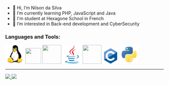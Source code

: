 - 👋 Hi, I’m Nilson da Silva 
- 🌱 I’m currently learning PHP, JavaScript and Java
- 🔭 I'm student at Hexagone School in French 
- 👀 I’m interested in Back-end development and CyberSecurity
<!---
Nilson360/Nilson360 is a ✨ special ✨ repository because its `README.md` (this file) appears on your GitHub profile.
You can click the Preview link to take a look at your changes.
--->
<!--- Langages and tools--->

<h3 align="left">Languages and Tools:</h3>
 <div>
   <img width="60" height="60" src="https://raw.githubusercontent.com/devicons/devicon/master/icons/linux/linux-original.svg">
   <img width="50" height="50" src="https://cdn.worldvectorlogo.com/logos/git-icon.svg">
   <img width="60" height="60" src="https://cdn.worldvectorlogo.com/logos/docker.svg">
   <img width="60" height="60" src="https://raw.githubusercontent.com/devicons/devicon/master/icons/java/java-original.svg">
   <img width="60" height="60" src="https://cdn.worldvectorlogo.com/logos/php-1.svg">
   <img width="50" height="50" src="https://raw.githubusercontent.com/devicons/devicon/master/icons/c/c-original.svg">
   <img width="60" height="60" src="https://raw.githubusercontent.com/devicons/devicon/master/icons/python/python-original.svg">

 </div>

<hr>

<!--- Github stats--->

 <div>
  <a href="https://github.com/Nilson360">
  <img height="180em" src="https://github-readme-stats.vercel.app/api?username=Nilson360&show_icons=true&theme=light&include_all_commits=true&count_private=true"/>
  <img height="180em" src="https://github-readme-stats.vercel.app/api/top-langs/?username=Nilson360&layout=compact&langs_count=8&theme=light"/>
</div>
